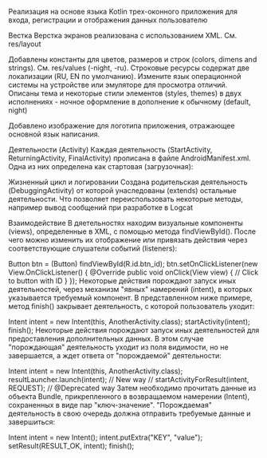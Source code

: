 Реализация на основе языка Kotlin трех-оконного приложения для входа, регистрации и отображения данных пользователю

Вестка
Верстка экранов реализована с использованием XML. См. res/layout

Добавлены константы для цветов, размеров и строк (colors, dimens and strings). См. res/values (-night, -ru). Строковые ресурсы содержат две локализации (RU, EN по умолчанию). Измените язык операционной системы на устройстве или эмуляторе для просмотра отличий. Описаны тема и некоторые стили элементов (styles, themes) в двух исполнениях - ночное оформление в дополнение к обычному (default, night)

Добавлено изображение для логотипа приложения, отражающее основной язык написания.

Деятельности (Activity)
Каждая деятельность (StartActivity, ReturningActivity, FinalActivity) прописана в файле AndroidManifest.xml. Одна из них определена как стартовая (загрузочная):

<intent-filter>
    <action android:name="android.intent.action.MAIN" />
    <category android:name="android.intent.category.LAUNCHER" />
</intent-filter>
Жизненный цикл и логировании
Создана родительская деятельность (DebuggingActivity) от которой унаследованы (extends) остальные деятельности. Что позволяет переиспользовать некоторые методы, например вывод сообщений при разработке в Logcat

Взаимодействие
В дяетельностях находим визуальные компоненты (views), определенные в XML, с помощью метода findViewById(). После чего можно изменить их отображение или привязать действия через соответствующие слушатели событий (listeners):

Button btn = (Button) findViewById(R.id.btn_id);
btn.setOnClickListener(new View.OnClickListener() {
    @Override
    public void onClick(View view) {
        // Click to button with ID
    }
});
Некоторые действия порождают запуск иных деятельностей, через механизм "явных" намерений (intent), в которых указывается требуемый компонент. В представленном ниже примере, метод finish() закрывает деятельность, с которой пользователь уходит:

Intent intent = new Intent(this, AnotherActivity.class);
startActivity(intent);
finish();
Некоторые действия порождают запуск иных деятельностей для предоставления дополнительных данных. В этом случае "порождающая" деятельность уходит из поля видимости, но не завершается, а ждет ответа от "порождаемой" деятельности:

Intent intent = new Intent(this, AnotherActivity.class);
resultLauncher.launch(intent);                  // New way
// startActivityForResult(intent, REQUEST);     // @Deprecated way
Затем необходимо прочитать данные из объекта Bundle, прикрепленного в возвращаемом намерении (Intent), сохраненных в виде пар "ключ-значение". "Порождаемая" деятельность в свою очередь должна отправить требуемые данные и завершиться:

Intent intent = new Intent();
intent.putExtra("KEY", "value");
setResult(RESULT_OK, intent);
finish();
